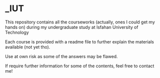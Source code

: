 # _IUT
This repository contains all the courseworks (actually, ones I could get my hands on) during my undergraduate study at Isfahan University of Technology

Each course is provided with a readme file to further explain the materials available (not yet tho).

Use at own risk as some of the answers may be flawed.

If require further information for some of the contents, feel free to contact me!
